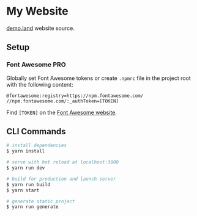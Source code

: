 # My Website

[demo.land](https://demo.land) website source.

## Setup

### Font Awesome PRO

Globally set Font Awesome tokens or create `.npmrc` file in the project root with the following content:

```
@fortawesome:registry=https://npm.fontawesome.com/
//npm.fontawesome.com/:_authToken=[TOKEN]
```

Find `[TOKEN]` on the [Font Awesome website](https://fontawesome.com/how-to-use/on-the-web/setup/using-package-managers#installing-pro).

## CLI Commands

```bash
# install dependencies
$ yarn install

# serve with hot reload at localhost:3000
$ yarn run dev

# build for production and launch server
$ yarn run build
$ yarn start

# generate static project
$ yarn run generate
```
